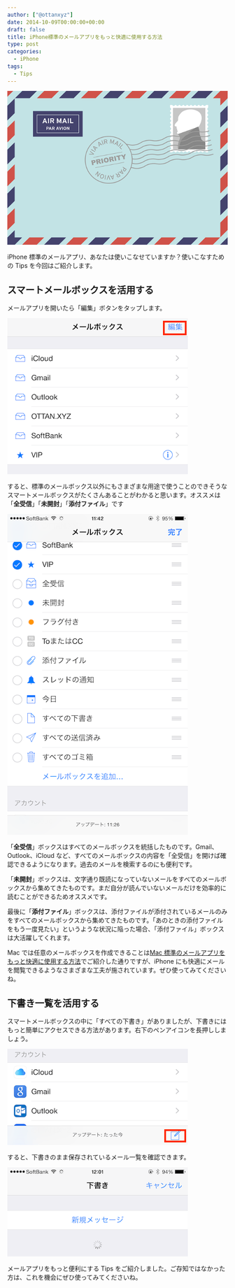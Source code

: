 ```yaml
---
author: ["@ottanxyz"]
date: 2014-10-09T00:00:00+00:00
draft: false
title: iPhone標準のメールアプリをもっと快適に使用する方法
type: post
categories:
  - iPhone
tags:
  - Tips
---
```


![](141009-5435fc5db5dca.png)

iPhone 標準のメールアプリ、あなたは使いこなせていますか？使いこなすための Tips を今回はご紹介します。

## スマートメールボックスを活用する

メールアプリを開いたら「編集」ボタンをタップします。

![](141009-5435fc6064531.png)

すると、標準のメールボックス以外にもさまざまな用途で使うことのできそうなスマートメールボックスがたくさんあることがわかると思います。オススメは「**全受信**」「**未開封**」「**添付ファイル**」です

![](141009-5435fc63441bf.png)

「**全受信**」ボックスはすべてのメールボックスを統括したものです。Gmail、Outlook、iCloud など、すべてのメールボックスの内容を「全受信」を開けば確認できるようになります。過去のメールを検索するのにも便利です。

「**未開封**」ボックスは、文字通り既読になっていないメールをすべてのメールボックスから集めてきたものです。まだ自分が読んでいないメールだけを効率的に読むことができるためオススメです。

最後に「**添付ファイル**」ボックスは、添付ファイルが添付されているメールのみをすべてのメールボックスから集めてきたものです。「あのときの添付ファイルをもう一度見たい」というような状況に陥った場合、「添付ファイル」ボックスは大活躍してくれます。

Mac では任意のメールボックスを作成できることは[Mac 標準のメールアプリをもっと快適に使用する方法](/posts/2014/10/mac-mail-607/)でご紹介した通りですが、iPhone にも快適にメールを閲覧できるようなさまざまな工夫が施されています。ぜひ使ってみてくださいね。

## 下書き一覧を活用する

スマートメールボックスの中に「すべての下書き」がありましたが、下書きにはもっと簡単にアクセスできる方法があります。右下のペンアイコンを長押ししましょう。

![](141009-5435fc675b8f5.png)

すると、下書きのまま保存されているメール一覧を確認できます。

![](141009-5435fc696a756.png)

メールアプリをもっと便利にする Tips をご紹介しました。ご存知ではなかった方は、これを機会にぜひ使ってみてくださいね。
